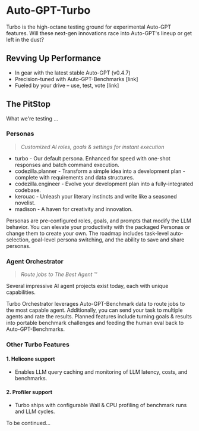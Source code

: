 # Auto-GPT-Turbo

Turbo is the high-octane testing ground for experimental Auto-GPT features. Will these next-gen innovations race into Auto-GPT's lineup or get left in the dust?

## Revving Up Performance
- In gear with the latest stable Auto-GPT (v0.4.7)
- Precision-tuned with Auto-GPT-Benchmarks [link]
- Fueled by your drive – use, test, vote [link]

## The PitStop

What we're testing ...

### Personas

> _Customized AI roles, goals & settings for instant execution_

- turbo - Our default persona. Enhanced for speed with one-shot responses and batch command execution.
- codezilla.planner - Transform a simple idea into a development plan - complete with requirements and data structures.
- codezilla.engineer - Evolve your development plan into a fully-integrated codebase.
- kerouac - Unleash your literary instincts and write like a seasoned novelist.
- madison - A haven for creativity and innovation.

Personas are pre-configured roles, goals, and prompts that modify the LLM behavior. You can elevate your productivity with the packaged Personas or change them to create your own. The roadmap includes task-level auto-selection, goal-level persona switching, and the ability to save and share personas.

### Agent Orchestrator

> _Route jobs to The Best Agent :tm:_

Several impressive AI agent projects exist today, each with unique capabilities. 

Turbo Orchestrator leverages Auto-GPT-Benchmark data to route jobs to the most capable agent. Additionally, you can send your task to multiple agents and rate the results. Planned features include turning goals & results into portable benchmark challenges and feeding the human eval back to Auto-GPT-Benchmarks.

### Other Turbo Features

#### 1. Helicone support
- Enables LLM query caching and monitoring of LLM latency, costs, and benchmarks.

#### 2. Profiler support
- Turbo ships with configurable Wall & CPU profiling of benchmark runs and LLM cycles.

To be continued...
